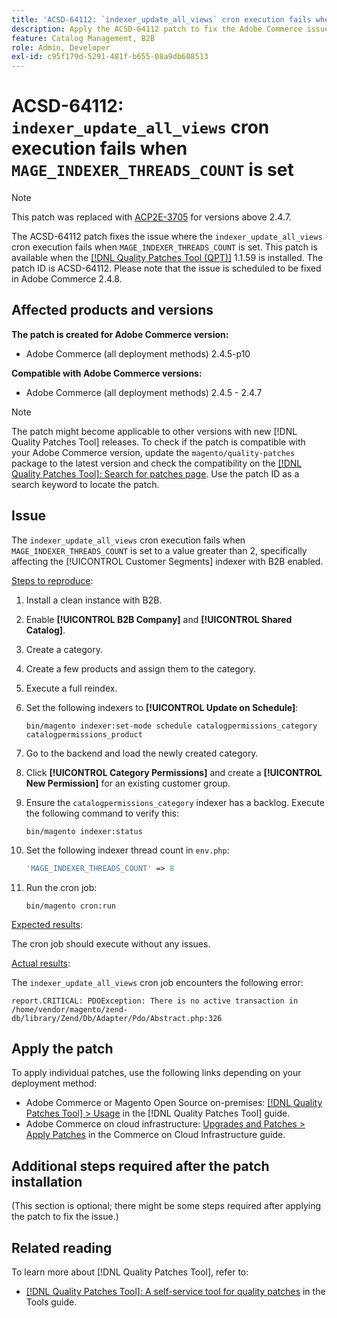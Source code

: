 ```yaml
---
title: 'ACSD-64112: `indexer_update_all_views` cron execution fails when `MAGE_INDEXER_THREADS_COUNT` is set'
description: Apply the ACSD-64112 patch to fix the Adobe Commerce issue where the `indexer_update_all_views` cron execution fails when `MAGE_INDEXER_THREADS_COUNT` is set.
feature: Catalog Management, B2B
role: Admin, Developer
exl-id: c95f179d-5291-481f-b655-08a9db608513
---
```

# ACSD-64112: `indexer_update_all_views` cron execution fails when `MAGE_INDEXER_THREADS_COUNT` is set

>[!NOTE]
>
>This patch was replaced with [ACP2E-3705](/help/tools/quality-patches-tool/patches-available-in-qpt/v1-1-61/acp2e-3705-fixes-an-issue-where-the-indexer.md) for versions above 2.4.7.

The ACSD-64112 patch fixes the issue where the `indexer_update_all_views` cron execution fails when `MAGE_INDEXER_THREADS_COUNT` is set. This patch is available when the [[!DNL Quality Patches Tool (QPT)]](/help/tools/quality-patches-tool/quality-patches-tool-to-self-serve-quality-patches.md) 1.1.59 is installed. The patch ID is ACSD-64112. Please note that the issue is scheduled to be fixed in Adobe Commerce 2.4.8.

## Affected products and versions

**The patch is created for Adobe Commerce version:**

* Adobe Commerce (all deployment methods) 2.4.5-p10

**Compatible with Adobe Commerce versions:**

* Adobe Commerce (all deployment methods) 2.4.5 - 2.4.7

>[!NOTE]
>
>The patch might become applicable to other versions with new [!DNL Quality Patches Tool] releases. To check if the patch is compatible with your Adobe Commerce version, update the `magento/quality-patches` package to the latest version and check the compatibility on the [[!DNL Quality Patches Tool]: Search for patches page](https://experienceleague.adobe.com/tools/commerce-quality-patches/index.html). Use the patch ID as a search keyword to locate the patch.

## Issue

The `indexer_update_all_views` cron execution fails when `MAGE_INDEXER_THREADS_COUNT` is set to a value greater than 2, specifically affecting the [!UICONTROL Customer Segments] indexer with B2B enabled.

<u>Steps to reproduce</u>:

1. Install a clean instance with B2B.
1. Enable **[!UICONTROL B2B Company]** and **[!UICONTROL Shared Catalog]**.
1. Create a category.
1. Create a few products and assign them to the category.
1. Execute a full reindex.
1. Set the following indexers to **[!UICONTROL Update on Schedule]**:

    ```
    bin/magento indexer:set-mode schedule catalogpermissions_category catalogpermissions_product
    ```

1. Go to the backend and load the newly created category. 
1. Click **[!UICONTROL Category Permissions]** and create a **[!UICONTROL New Permission]** for an existing customer group.
1. Ensure the `catalogpermissions_category` indexer has a backlog. Execute the following command to verify this:

    ```
    bin/magento indexer:status
    ```

1. Set the following indexer thread count in `env.php`:

    ```php
    'MAGE_INDEXER_THREADS_COUNT' => 8
    ```

1. Run the cron job:

    ```
    bin/magento cron:run
    ```

<u>Expected results</u>:

The cron job should execute without any issues.

<u>Actual results</u>:

The `indexer_update_all_views` cron job encounters the following error:

```
report.CRITICAL: PDOException: There is no active transaction in /home/vendor/magento/zend-db/library/Zend/Db/Adapter/Pdo/Abstract.php:326
```

## Apply the patch

To apply individual patches, use the following links depending on your deployment method:

* Adobe Commerce or Magento Open Source on-premises: [[!DNL Quality Patches Tool] > Usage](/help/tools/quality-patches-tool/usage.md) in the [!DNL Quality Patches Tool] guide.
* Adobe Commerce on cloud infrastructure: [Upgrades and Patches > Apply Patches](https://experienceleague.adobe.com/docs/commerce-cloud-service/user-guide/develop/upgrade/apply-patches.html) in the Commerce on Cloud Infrastructure guide.

## Additional steps required after the patch installation

(This section is optional; there might be some steps required after applying the patch to fix the issue.) 

## Related reading

To learn more about [!DNL Quality Patches Tool], refer to:

* [[!DNL Quality Patches Tool]: A self-service tool for quality patches](/help/tools/quality-patches-tool/quality-patches-tool-to-self-serve-quality-patches.md) in the Tools guide.
